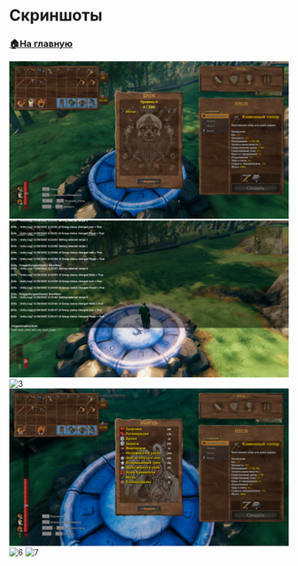 # Скриншоты

###  [🏠На главную](https://github.com/FroggerHH/Frogger-Tribe-Classes-WIKI#readme)

![1](images/image(1).png)
![2](images/image(2).png)
![3](images/image(3).png)
![5](images/image(5).png)
![6](images/image(6).png)
![7](images/image(7).png)
